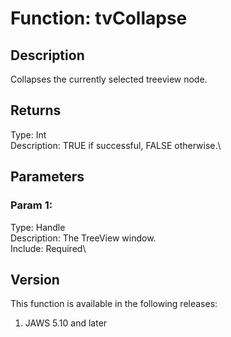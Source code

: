 # Function: tvCollapse

## Description

Collapses the currently selected treeview node.

## Returns

Type: Int\
Description: TRUE if successful, FALSE otherwise.\

## Parameters

### Param 1:

Type: Handle\
Description: The TreeView window.\
Include: Required\

## Version

This function is available in the following releases:

1.  JAWS 5.10 and later

